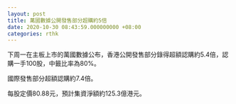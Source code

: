 ```yaml
---
layout: post
title: 萬國數據公開發售部分超購約5倍
date: 2020-10-30 08:43:59.000000000 +08:00
categories: rthk
---
```


下周一在主板上市的萬國數據公布，香港公開發售部分錄得超額認購約5.4倍，認購一手100股，中籤比率為80%。

國際發售部分超額認購約7.4倍。

每股定價80.88元，預計集資淨額約125.3億港元。
